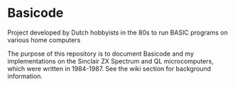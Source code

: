 # Basicode
Project developed by Dutch hobbyists in the 80s to run BASIC programs on various home computers

The purpose of this repository is to document Basicode and my implementations on the Sinclair ZX Spectrum and QL microcomputers, which were written in 1984-1987. See the wiki section for background information.
